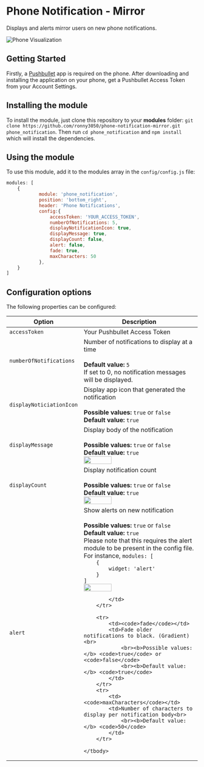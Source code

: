 # Phone Notification - Mirror
Displays and alerts mirror users on new phone notifications. 

![Phone Visualization](https://github.com/ronny3050/phone-notification-mirror/blob/master/.github/full_preview.png)

## Getting Started
Firstly, a [Pushbullet](https://www.pushbullet.com/) app is required on the phone. After downloading and installing the application on your phone, get a Pushbullet Access Token from your Account Settings. 

## Installing the module

To install the module, just clone this repository to your __modules__ folder: `git clone https://github.com/ronny3050/phone-notification-mirror.git phone_notification`. 
Then run `cd phone_notification` and `npm install` which will install the dependencies.

## Using the module

To use this module, add it to the modules array in the `config/config.js` file:
````javascript
modules: [
	{
		    module: 'phone_notification',
            position: 'bottom_right',
            header: 'Phone Notifications',
            config:{
                accessToken: 'YOUR_ACCESS_TOKEN',
                numberOfNotifications: 5,
                displayNotificationIcon: true,
                displayMessage: true,
                displayCount: false,
                alert: false,
                fade: true,
                maxCharacters: 50
            },
	}
]
````

## Configuration options

The following properties can be configured:

<table width="100%">
	<!-- why, markdown... -->
	<thead>
		<tr>
			<th>Option</th>
			<th width="100%">Description</th>
		</tr>
	<thead>
	<tbody>
		<tr>
			<td><code>accessToken</code></td>
			<td>Your Pushbullet Access Token<br>
			</td>
		</tr>
		<tr>
			<td><code>numberOfNotifications</code></td>
			<td>Number of notifications to display at a time<br>
				<br><b>Default value:</b> <code>5</code>
				<br>If set to 0, no notification messages will be displayed.
			</td>
		</tr>
		<tr>
			<td><code>displayNoticiationIcon</code></td>
			<td>Display app icon that generated the notification<br>
				<br><b>Possible values:</b> <code>true</code> or <code>false</code>
				<br><b>Default value:</b> <code>true</code>
			</td>
		</tr>
		<tr>
			<td><code>displayMessage</code></td>
			<td>Display body of the notification<br>
				<br><b>Possible values:</b> <code>true</code> or <code>false</code>
				<br><b>Default value:</b> <code>true</code>
				<br><img src="https://github.com/ronny3050/phone-notification-mirror/blob/master/.github/message.png" width="50%" height="2%"></img>
			</td>
		</tr>
		<tr>
			<td><code>displayCount</code></td>
			<td>Display notification count<br>
				<br><b>Possible values:</b> <code>true</code> or <code>false</code>
				<br><b>Default value:</b> <code>true</code>
				<br><img src="https://github.com/ronny3050/phone-notification-mirror/blob/master/.github/count.png" width="50%" height="2%"></img>
			</td>
		</tr>
		<tr>
			<td><code>alert</code></td>
			<td>Show alerts on new notification<br>
				<br><b>Possible values:</b> <code>true</code> or <code>false</code>
				<br><b>Default value:</b> <code>true</code>
				<br>Please note that this requires the alert module to be present in the config file. For instance,
				<code>modules: [
	{
		widget: 'alert'
	}
]</code>
		<br><img src="https://github.com/ronny3050/phone-notification-mirror/blob/master/.github/alert.png" width="50%" height="2%"></img>

			</td>
		</tr>

		<tr>
			<td><code>fade</code></td>
			<td>Fade older notifications to black. (Gradient)<br>
				<br><b>Possible values:</b> <code>true</code> or <code>false</code>
				<br><b>Default value:</b> <code>true</code>
			</td>
		</tr>
		<tr>
			<td><code>maxCharacters</code></td>
			<td>Number of characters to display per notification body<br>
				<br><b>Default value:</b> <code>50</code>
			</td>
		</tr>

	</tbody>
</table>
